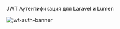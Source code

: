 JWT Аутентификация для Laravel и Lumen

![jwt-auth-banner](https://raw.githubusercontent.com/PHP-Open-Source-Saver/jwt-auth/main/.github/banner.png)
